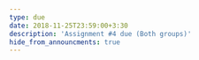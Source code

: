 ```yaml
---
type: due
date: 2018-11-25T23:59:00+3:30
description: 'Assignment #4 due (Both groups)'
hide_from_announcments: true
---
```

